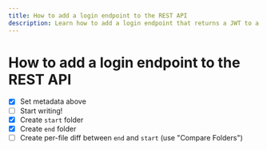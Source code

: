 ```yaml
---
title: How to add a login endpoint to the REST API
description: Learn how to add a login endpoint that returns a JWT to a REST API using Flask-Smorest and Flask-JWT-Extended.
---
```


# How to add a login endpoint to the REST API

- [x] Set metadata above
- [ ] Start writing!
- [x] Create `start` folder
- [x] Create `end` folder
- [ ] Create per-file diff between `end` and `start` (use "Compare Folders")